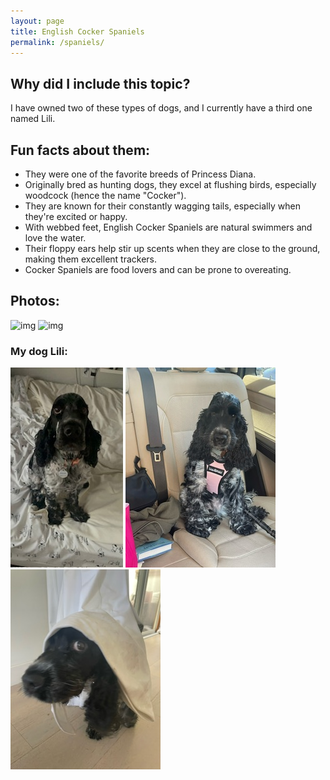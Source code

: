 ```yaml
---
layout: page
title: English Cocker Spaniels
permalink: /spaniels/
---
```


## Why did I include this topic?
I have owned two of these types of dogs, and I currently have a third one named Lili.

## Fun facts about them:
- They were one of the favorite breeds of Princess Diana.
- Originally bred as hunting dogs, they excel at flushing birds, especially woodcock (hence the name "Cocker").
- They are known for their constantly wagging tails, especially when they're excited or happy.
- With webbed feet, English Cocker Spaniels are natural swimmers and love the water.
- Their floppy ears help stir up scents when they are close to the ground, making them excellent trackers.
- Cocker Spaniels are food lovers and can be prone to overeating.

## Photos:
![img](https://encrypted-tbn0.gstatic.com/images?q=tbn:ANd9GcRQ3sWTIdVnG10n1S4JHyN5la7C_DDyKL40Cg&s)
![img](https://encrypted-tbn0.gstatic.com/images?q=tbn:ANd9GcSof-p7J7Zag9gl8H_8egSixIhfMKNlfixctQ&s)

### My dog Lili:
![img](../images/lili_1.png)
![img](../images/lili_2.png)
![img](../images/lili_3.png)
